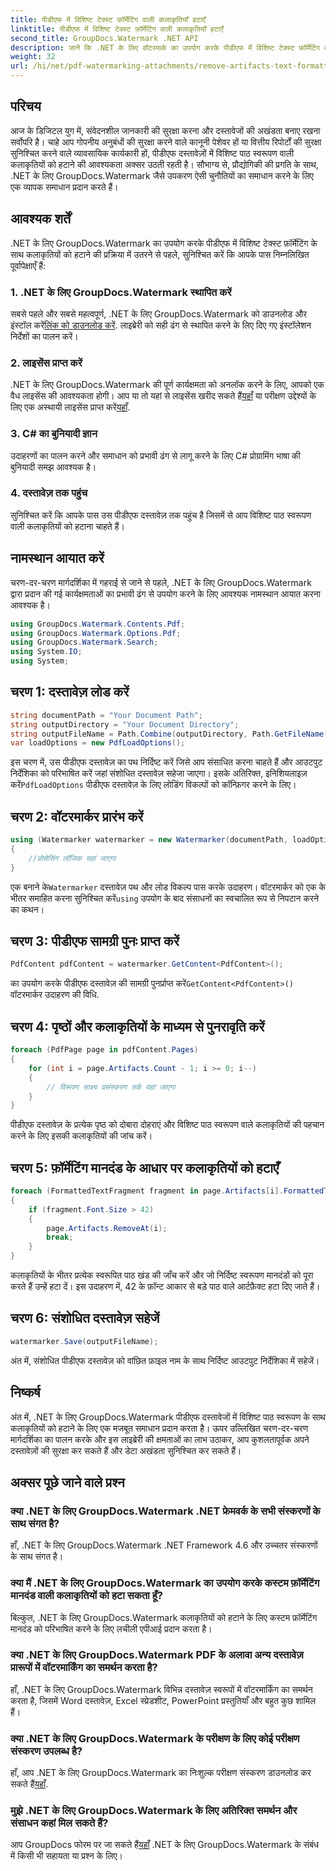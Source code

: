 ```yaml
---
title: पीडीएफ में विशिष्ट टेक्स्ट फ़ॉर्मेटिंग वाली कलाकृतियाँ हटाएँ
linktitle: पीडीएफ में विशिष्ट टेक्स्ट फ़ॉर्मेटिंग वाली कलाकृतियाँ हटाएँ
second_title: GroupDocs.Watermark .NET API
description: जानें कि .NET के लिए वॉटरमार्क का उपयोग करके पीडीएफ में विशिष्ट टेक्स्ट फ़ॉर्मेटिंग वाली कलाकृतियों को कैसे हटाया जाए। हमारे चरण-दर-चरण मार्गदर्शिका का पालन करें.
weight: 32
url: /hi/net/pdf-watermarking-attachments/remove-artifacts-text-formatting-pdf/
---
```

## परिचय
आज के डिजिटल युग में, संवेदनशील जानकारी की सुरक्षा करना और दस्तावेजों की अखंडता बनाए रखना सर्वोपरि है। चाहे आप गोपनीय अनुबंधों की सुरक्षा करने वाले कानूनी पेशेवर हों या वित्तीय रिपोर्टों की सुरक्षा सुनिश्चित करने वाले व्यावसायिक कार्यकारी हों, पीडीएफ दस्तावेज़ों में विशिष्ट पाठ स्वरूपण वाली कलाकृतियों को हटाने की आवश्यकता अक्सर उठती रहती है। सौभाग्य से, प्रौद्योगिकी की प्रगति के साथ, .NET के लिए GroupDocs.Watermark जैसे उपकरण ऐसी चुनौतियों का समाधान करने के लिए एक व्यापक समाधान प्रदान करते हैं।
## आवश्यक शर्तें
.NET के लिए GroupDocs.Watermark का उपयोग करके पीडीएफ में विशिष्ट टेक्स्ट फ़ॉर्मेटिंग के साथ कलाकृतियों को हटाने की प्रक्रिया में उतरने से पहले, सुनिश्चित करें कि आपके पास निम्नलिखित पूर्वापेक्षाएँ हैं:
### 1. .NET के लिए GroupDocs.Watermark स्थापित करें
 सबसे पहले और सबसे महत्वपूर्ण, .NET के लिए GroupDocs.Watermark को डाउनलोड और इंस्टॉल करें[लिंक को डाउनलोड करें](https://releases.groupdocs.com/Watermark/net/). लाइब्रेरी को सही ढंग से स्थापित करने के लिए दिए गए इंस्टॉलेशन निर्देशों का पालन करें।
### 2. लाइसेंस प्राप्त करें
.NET के लिए GroupDocs.Watermark की पूर्ण कार्यक्षमता को अनलॉक करने के लिए, आपको एक वैध लाइसेंस की आवश्यकता होगी। आप या तो यहां से लाइसेंस खरीद सकते हैं[यहाँ](https://purchase.groupdocs.com/buy) या परीक्षण उद्देश्यों के लिए एक अस्थायी लाइसेंस प्राप्त करें[यहाँ](https://purchase.groupdocs.com/temporary-license/).
### 3. C# का बुनियादी ज्ञान
उदाहरणों का पालन करने और समाधान को प्रभावी ढंग से लागू करने के लिए C# प्रोग्रामिंग भाषा की बुनियादी समझ आवश्यक है।
### 4. दस्तावेज़ तक पहुंच
सुनिश्चित करें कि आपके पास उस पीडीएफ दस्तावेज़ तक पहुंच है जिसमें से आप विशिष्ट पाठ स्वरूपण वाली कलाकृतियों को हटाना चाहते हैं।

## नामस्थान आयात करें
चरण-दर-चरण मार्गदर्शिका में गहराई से जाने से पहले, .NET के लिए GroupDocs.Watermark द्वारा प्रदान की गई कार्यक्षमताओं का प्रभावी ढंग से उपयोग करने के लिए आवश्यक नामस्थान आयात करना आवश्यक है।
```csharp
using GroupDocs.Watermark.Contents.Pdf;
using GroupDocs.Watermark.Options.Pdf;
using GroupDocs.Watermark.Search;
using System.IO;
using System;
```
## चरण 1: दस्तावेज़ लोड करें
```csharp
string documentPath = "Your Document Path";
string outputDirectory = "Your Document Directory";
string outputFileName = Path.Combine(outputDirectory, Path.GetFileName(documentPath));
var loadOptions = new PdfLoadOptions();
```
 इस चरण में, उस पीडीएफ दस्तावेज़ का पथ निर्दिष्ट करें जिसे आप संसाधित करना चाहते हैं और आउटपुट निर्देशिका को परिभाषित करें जहां संशोधित दस्तावेज़ सहेजा जाएगा। इसके अतिरिक्त, इनिशियलाइज़ करें`PdfLoadOptions` पीडीएफ दस्तावेज़ के लिए लोडिंग विकल्पों को कॉन्फ़िगर करने के लिए।
## चरण 2: वॉटरमार्कर प्रारंभ करें
```csharp
using (Watermarker watermarker = new Watermarker(documentPath, loadOptions))
{
    //प्रोसेसिंग लॉजिक यहां जाएगा
}
```
 एक बनाने के`Watermarker` दस्तावेज़ पथ और लोड विकल्प पास करके उदाहरण। वॉटरमार्कर को एक के भीतर समाहित करना सुनिश्चित करें`using` उपयोग के बाद संसाधनों का स्वचालित रूप से निपटान करने का कथन।
## चरण 3: पीडीएफ सामग्री पुनः प्राप्त करें
```csharp
PdfContent pdfContent = watermarker.GetContent<PdfContent>();
```
 का उपयोग करके पीडीएफ दस्तावेज़ की सामग्री पुनर्प्राप्त करें`GetContent<PdfContent>()` वॉटरमार्कर उदाहरण की विधि.
## चरण 4: पृष्ठों और कलाकृतियों के माध्यम से पुनरावृति करें
```csharp
foreach (PdfPage page in pdfContent.Pages)
{
    for (int i = page.Artifacts.Count - 1; i >= 0; i--)
    {
        // विरूपण साक्ष्य प्रसंस्करण तर्क यहां जाएगा
    }
}
```
पीडीएफ दस्तावेज़ के प्रत्येक पृष्ठ को दोबारा दोहराएं और विशिष्ट पाठ स्वरूपण वाले कलाकृतियों की पहचान करने के लिए इसकी कलाकृतियों की जांच करें।
## चरण 5: फ़ॉर्मेटिंग मानदंड के आधार पर कलाकृतियों को हटाएँ
```csharp
foreach (FormattedTextFragment fragment in page.Artifacts[i].FormattedTextFragments)
{
    if (fragment.Font.Size > 42)
    {
        page.Artifacts.RemoveAt(i);
        break;
    }
}
```
कलाकृतियों के भीतर प्रत्येक स्वरूपित पाठ खंड की जाँच करें और जो निर्दिष्ट स्वरूपण मानदंडों को पूरा करते हैं उन्हें हटा दें। इस उदाहरण में, 42 के फ़ॉन्ट आकार से बड़े पाठ वाले आर्टफ़ैक्ट हटा दिए जाते हैं।
## चरण 6: संशोधित दस्तावेज़ सहेजें
```csharp
watermarker.Save(outputFileName);
```
अंत में, संशोधित पीडीएफ दस्तावेज़ को वांछित फ़ाइल नाम के साथ निर्दिष्ट आउटपुट निर्देशिका में सहेजें।

## निष्कर्ष
अंत में, .NET के लिए GroupDocs.Watermark पीडीएफ दस्तावेजों में विशिष्ट पाठ स्वरूपण के साथ कलाकृतियों को हटाने के लिए एक मजबूत समाधान प्रदान करता है। ऊपर उल्लिखित चरण-दर-चरण मार्गदर्शिका का पालन करके और इस लाइब्रेरी की क्षमताओं का लाभ उठाकर, आप कुशलतापूर्वक अपने दस्तावेज़ों की सुरक्षा कर सकते हैं और डेटा अखंडता सुनिश्चित कर सकते हैं।
## अक्सर पूछे जाने वाले प्रश्न
### क्या .NET के लिए GroupDocs.Watermark .NET फ्रेमवर्क के सभी संस्करणों के साथ संगत है?
हाँ, .NET के लिए GroupDocs.Watermark .NET Framework 4.6 और उच्चतर संस्करणों के साथ संगत है।
### क्या मैं .NET के लिए GroupDocs.Watermark का उपयोग करके कस्टम फ़ॉर्मेटिंग मानदंड वाली कलाकृतियों को हटा सकता हूँ?
बिल्कुल, .NET के लिए GroupDocs.Watermark कलाकृतियों को हटाने के लिए कस्टम फ़ॉर्मेटिंग मानदंड को परिभाषित करने के लिए लचीली एपीआई प्रदान करता है।
### क्या .NET के लिए GroupDocs.Watermark PDF के अलावा अन्य दस्तावेज़ प्रारूपों में वॉटरमार्किंग का समर्थन करता है?
हाँ, .NET के लिए GroupDocs.Watermark विभिन्न दस्तावेज़ स्वरूपों में वॉटरमार्किंग का समर्थन करता है, जिसमें Word दस्तावेज़, Excel स्प्रेडशीट, PowerPoint प्रस्तुतियाँ और बहुत कुछ शामिल हैं।
### क्या .NET के लिए GroupDocs.Watermark के परीक्षण के लिए कोई परीक्षण संस्करण उपलब्ध है?
 हाँ, आप .NET के लिए GroupDocs.Watermark का निःशुल्क परीक्षण संस्करण डाउनलोड कर सकते हैं[यहाँ](https://releases.groupdocs.com/).
### मुझे .NET के लिए GroupDocs.Watermark के लिए अतिरिक्त समर्थन और संसाधन कहां मिल सकते हैं?
 आप GroupDocs फोरम पर जा सकते हैं[यहाँ](https://forum.groupdocs.com/c/watermark/19) .NET के लिए GroupDocs.Watermark के संबंध में किसी भी सहायता या प्रश्न के लिए।